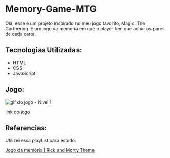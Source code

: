 # Memory-Game-MTG

Olá, esse é um projeto inspirado no meu jogo favorito, Magic: The Garthering.
É um jogo da memoria em que o player tem que achar os pares de cada carta.

## Tecnologias Utilizadas:
* HTML
* CSS
* JavaScript

## Jogo: 

![gif do jogo - Nivel 1](.github/assets/Memory-Game%20-%20Nivel%201.gif)

[link do jogo](https://josephvini.github.io/Memory-Game-MTG/)

## Referencias:

Utilizei essa playList para estudo: 

[Jogo da memória | Rick and Morty Theme](https://www.youtube.com/watch?v=NV88N1r2Qkg&list=PLdtmpu_1ITQJJoH-5D0sU2Q2N0wwgPGCi)
